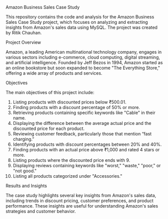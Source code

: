 Amazon Business Sales Case Study

This repository contains the code and analysis for the Amazon Business Sales Case Study project, which focuses on analyzing and extracting insights from Amazon's sales data using MySQL. The project was created by Ritik Chauhan.


Project Overview

Amazon, a leading American multinational technology company, engages in various sectors including e-commerce, cloud computing, digital streaming, and artificial intelligence. Founded by Jeff Bezos in 1994, Amazon started as an online bookstore but soon expanded to become "The Everything Store," offering a wide array of products and services.


Objectives

The main objectives of this project include:


1. Listing products with discounted prices below ₹500.01.
2. Finding products with a discount percentage of 50% or more.
3. Retrieving products containing specific keywords like "Cable" in their name.
4. Displaying the difference between the average actual price and the discounted price for each product.
5. Reviewing customer feedback, particularly those that mention “fast charging.”
6. Identifying products with discount percentages between 20% and 40%.
7. Finding products with an actual price above ₹1,000 and rated 4 stars or more.
8. Listing products where the discounted price ends with 9.
9. Displaying reviews containing keywords like "worst," "waste," "poor," or "not good."
10. Listing all products categorized under "Accessories."


Results and Insights

The case study highlights several key insights from Amazon's sales data, including trends in discount pricing, customer preferences, and product performance. These insights are useful for understanding Amazon's sales strategies and customer behavior.
